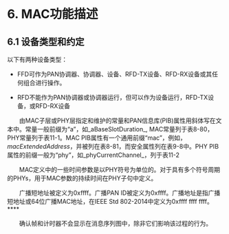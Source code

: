 # 6. MAC功能描述

## 6.1 设备类型和约定

以下有两种设备类型：

* FFD可作为PAN协调器、协调器、设备、RFD-TX设备、RFD-RX设备或其任何组合进行操作。

* RFD不能作为PAN协调器或协调器运行，但可以作为设备运行，RFD-TX设备，或RFD-RX设备

　　由MAC子层或PHY层指定和维护的常量和PAN信息库\(PIB\)属性用斜体写在文本中。常量一般前缀为“a”，如_aBaseSlotDuration_, MAC常量列于表8-80，PHY常量列于表11-1。MAC PIB属性有一个通用前缀“mac”，例如，_macExtendedAddress_，并被列在表8-81，而安全属性列在表9-8中。PHY PIB属性的前缀一般为“phy”，如_phyCurrentChannel_，列于表11-2

　　MAC定义中的一些时间参数是以PHY符号为单位的。对于具有多个符号周期的PHYs，用于MAC参数的持续时间在PHY子句中定义。

　　广播短地址被定义为0xffff。广播PAN ID被定义为0xffff。广播地址是指广播短地址或64位广播MAC地址，在IEEE Std 802-2014中定义为0xffff ffff ffff。****

　　确认帧和计时器不会显示在消息序列图中，除非它们影响该过程的行为。

